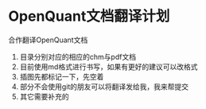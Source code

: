 ﻿# OpenQuant文档翻译计划

合作翻译OpenQuant文档

1. 目录分别对应的相应的chm与pdf文档
2. 目前使用md格式进行书写，如果有更好的建议可以改格式
3. 插图先都标记一下，先空着
4. 部分不会使用git的朋友可以将翻译发给我，我来帮提交
5. 其它需要补充的